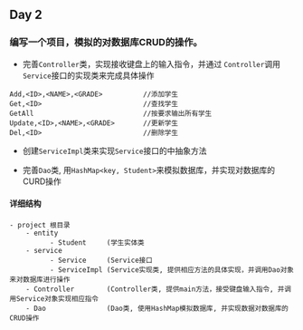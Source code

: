 ## Day 2
### 编写一个项目，模拟的对数据库CRUD的操作。


- 完善``` Controller ```类，实现接收键盘上的输入指令，并通过 ```Controller```调用```Service```接口的实现类来完成具体操作

```
Add,<ID>,<NAME>,<GRADE>          //添加学生 
Get,<ID>                         //查找学生
GetAll                           //按要求输出所有学生
Update,<ID>,<NAME>,<GRADE>       //更新学生
Del,<ID>                         //删除学生
```

- 创建```ServiceImpl```类来实现```Service```接口的中抽象方法

- 完善```Dao```类, 用```HashMap<key, Student>```来模拟数据库，并实现对数据库的CURD操作

#### 详细结构

```
- project 根目录
    - entity
          - Student     (学生实体类
    - service
          - Service     (Service接口
          - ServiceImpl (Service实现类, 提供相应方法的具体实现，并调用Dao对象来对数据库进行操作
    - Controller        (Controller类, 提供main方法，接受键盘输入指令, 并调用Service对象实现相应指令
    - Dao               (Dao类, 使用HashMap模拟数据库, 并实现数据对数据库的CRUD操作
```
